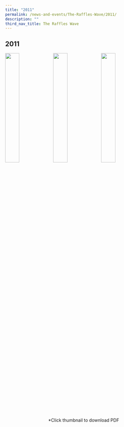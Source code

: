 ```yaml
---
title: "2011"
permalink: /news-and-events/The-Raffles-Wave/2011/
description: ""
third_nav_title: The Raffles Wave
---
```

## 2011

<p><a href="https://www.ezhishi.net/CKPSebook2022/">
<img style="width:30%" align=left src="/images/mothertongue.jpg">
</a></p>

<p><a href="https://www.ezhishi.net/CKPSebook2022/">
<img style="width:30%" align=left src="/images/mothertongue.jpg">
</a></p>

<p><a href="https://www.ezhishi.net/CKPSebook2022/">
<img style="width:30%" align=left src="/images/mothertongue.jpg">
</a></p>
<br clear=left>

<center>*Click thumbnail to download PDF</center>